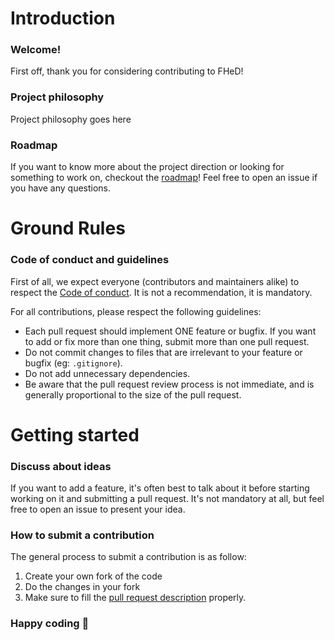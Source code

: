 # Introduction

### Welcome!

First off, thank you for considering contributing to FHeD!

### Project philosophy

Project philosophy goes here

### Roadmap

If you want to know more about the project direction or looking for something to work on, checkout the [roadmap](https://github.com/luketainton/FHeD#Roadmap)!
Feel free to open an issue if you have any questions.

# Ground Rules

### Code of conduct and guidelines

First of all, we expect everyone (contributors and maintainers alike) to respect the [Code of conduct](https://github.com/luketainton/FHeD/blob/master/.github/CODE_OF_CONDUCT.md). It is not a recommendation, it is mandatory.

For all contributions, please respect the following guidelines:

* Each pull request should implement ONE feature or bugfix. If you want to add or fix more than one thing, submit more than one pull request.
* Do not commit changes to files that are irrelevant to your feature or bugfix (eg: `.gitignore`).
* Do not add unnecessary dependencies.
* Be aware that the pull request review process is not immediate, and is generally proportional to the size of the pull request.

# Getting started

### Discuss about ideas

If you want to add a feature, it's often best to talk about it before starting working on it and submitting a pull request. It's not mandatory at all, but
feel free to open an issue to present your idea.

### How to submit a contribution

The general process to submit a contribution is as follow:
1. Create your own fork of the code
2. Do the changes in your fork
3. Make sure to fill the [pull request description](https://github.com/luketainton/FHeD/blob/master/.github/PULL_REQUEST_TEMPLATE/pull_request_template.md) properly.

### Happy coding :metal:
